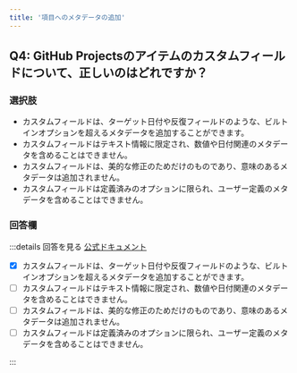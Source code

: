 ```yaml
---
title: '項目へのメタデータの追加'
---
```


## Q4: GitHub Projectsのアイテムのカスタムフィールドについて、正しいのはどれですか？

### 選択肢

- カスタムフィールドは、ターゲット日付や反復フィールドのような、ビルトインオプションを超えるメタデータを追加することができます。
- カスタムフィールドはテキスト情報に限定され、数値や日付関連のメタデータを含めることはできません。
- カスタムフィールドは、美的な修正のためだけのものであり、意味のあるメタデータは追加されません。
- カスタムフィールドは定義済みのオプションに限られ、ユーザー定義のメタデータを含めることはできません。

### 回答欄

:::details 回答を見る
[公式ドキュメント](https://docs.github.com/ja/issues/planning-and-tracking-with-projects/learning-about-projects/about-projects#adding-metadata-to-your-items)

- [x] カスタムフィールドは、ターゲット日付や反復フィールドのような、ビルトインオプションを超えるメタデータを追加することができます。
- [ ] カスタムフィールドはテキスト情報に限定され、数値や日付関連のメタデータを含めることはできません。
- [ ] カスタムフィールドは、美的な修正のためだけのものであり、意味のあるメタデータは追加されません。
- [ ] カスタムフィールドは定義済みのオプションに限られ、ユーザー定義のメタデータを含めることはできません。

:::
